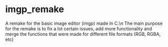# imgp_remake
A remake for the basic image editor (imgp) made in C.\n
The main purpose for the remake is to fix a lot certain issues, add more functionality and merge the functions that were made for different file formats (RGB, RGBA, etc)
